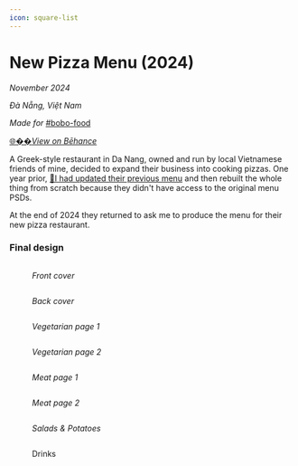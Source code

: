 ```yaml
---
icon: square-list
---
```


# New Pizza Menu (2024)

_November 2024_

_Đà Nẵng, Việt Nam_&#x20;

_Made for_ [#bobo-food](../../../../clients-and-relationships.md#bobo-food "mention")&#x20;

[🌐�&#xDD17;_&#x56;iew on Bēhance_](https://www.behance.net/gallery/217427615/BoBo-Pizza-2024-Restaurant-menu)&#x20;

A Greek-style restaurant in Da Nang, owned and run by local Vietnamese friends of mine, decided to expand their business into cooking pizzas. One year prior, [📄I had updated their previous menu](new-pizza-menu-2024.md#greek-food-menu-bobo-food) and then rebuilt the whole thing from scratch because they didn't have access to the original menu PSDs.&#x20;

At the end of 2024 they returned to ask me to produce the menu for their new pizza restaurant.

### Final design

<div><figure><img src="../../../../.gitbook/assets/BoBo menu 2024 - 00 - Front page - 4th design.jpg" alt=""><figcaption><p><em>Front cover</em></p></figcaption></figure> <figure><img src="../../../../.gitbook/assets/BoBo 2024 - 07 - Back page - 4th design - small.jpg" alt=""><figcaption><p><em>Back cover</em></p></figcaption></figure></div>

<div data-full-width="false"><figure><img src="../../../../.gitbook/assets/BoBo 2024 - 01 - Vegetarian pizzas 01 - 4th design - small.jpg" alt=""><figcaption><p><em>Vegetarian page 1</em></p></figcaption></figure> <figure><img src="../../../../.gitbook/assets/BoBo 2024 - 02 - Vegetarian pizzas 02 - 4th design - small.jpg" alt=""><figcaption><p><em>Vegetarian page 2</em></p></figcaption></figure></div>

<div><figure><img src="../../../../.gitbook/assets/BoBo 2024 - 03 - Meat pizzas 01 - 4th design - small.jpg" alt=""><figcaption><p><em>Meat page 1</em></p></figcaption></figure> <figure><img src="../../../../.gitbook/assets/BoBo 2024 - 04 - Meat pizzas 02 - 4th design - small.jpg" alt=""><figcaption><p><em>Meat page 2</em></p></figcaption></figure></div>

<div data-full-width="false"><figure><img src="../../../../.gitbook/assets/BoBo 2024 - 05 - Salads and Extras - 4th design - small.jpg" alt=""><figcaption><p><em>Salads &#x26; Potatoes</em></p></figcaption></figure> <figure><img src="../../../../.gitbook/assets/BoBo 2024 - 06 - Drinks - 4th design - small.jpg" alt=""><figcaption><p>Drinks</p></figcaption></figure></div>

